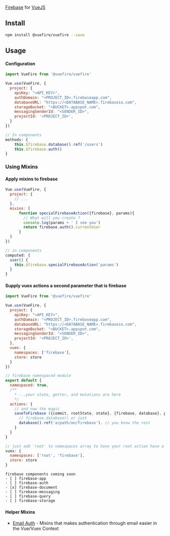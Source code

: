 [Firebase](https://firebase.google.com/docs/web/setup) for [VueJS](https://vuejs.org/)

## Install

```bash
npm install @vuefire/vuefire --save
```

## Usage
#### Configuration
```js
import VueFire from '@vuefire/vuefire'

Vue.use(VueFire, {
  project: {
    apiKey: "<API_KEY>",
    authDomain: "<PROJECT_ID>.firebaseapp.com",
    databaseURL: "https://<DATABASE_NAME>.firebaseio.com",
    storageBucket: "<BUCKET>.appspot.com",
    messagingSenderId: "<SENDER_ID>",
    projectId: '<PROJECT_ID>',
  }
})

// In components
methods: {
    this.$firebase.database().ref('/users')
    this.$firebase.auth()
}
```

### Using Mixins
#### Apply mixins to firebase
```js
Vue.use(VueFire, {
  project: {
    // ...
  },
  mixins: [
      function specialFirebaseAction({firebase}, params){
        // What will you create ?
        console.log(params + ' I see you')
        return firebase.auth().currentUser
      }
  ]
})

// in components
computed: {
  user() {
    this.$firebase.specialFirebaseAction('params')
  }
}
```

#### Supply vuex actions a second parameter that is firebase
```js
import VueFire from '@vuefire/vuefire'

Vue.use(VueFire, {
  project: {
    apiKey: "<API_KEY>",
    authDomain: "<PROJECT_ID>.firebaseapp.com",
    databaseURL: "https://<DATABASE_NAME>.firebaseio.com",
    storageBucket: "<BUCKET>.appspot.com",
    messagingSenderId: "<SENDER_ID>",
    projectId: '<PROJECT_ID>',
  },
  vuex: {
    namespaces: ['firebase'],
    store: store
  }
})
```
```js
// firebase namespaced module
export default {
  namespaced: true,
  /**
    * ...your state, getter, and mutations are here
    */  
  actions: {
    // and now the magic
    saveToFirebase ({commit, rootState, state}, {firebase, database}, payload) {
      // firebase.database() or just
      database().ref('a/path/on/firebase'). // you know the rest
    }
  }
}
```
```js
// just add 'root' to namespaces array to have your root action have a firebase parameter
vuex: {
  namespaces: ['root', 'firebase'],
  store: store
}
```
```text
firebase components coming soon
- [ ] firebase-app
- [ ] firebase-auth
- [x] firebase-document 
- [ ] firebase-messaging
- [ ] firebase-query
- [ ] firebase-storage
```

#### Helper Mixins
* [Email Auth](https://github.com/nigeltiany/email-auth) - Mixins that makes authentication through email easier in the Vue/Vuex Context